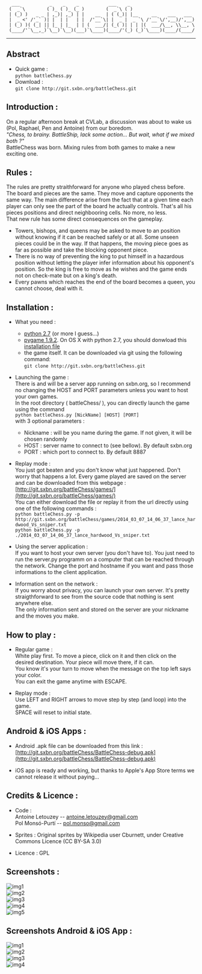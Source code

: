       ___           _    _    _           ___    _                        
     (  _`\        ( )_ ( )_ (_ )        (  _`\ ( )                       
     | (_) )   _ _ | ,_)| ,_) | |    __  | ( (_)| |__     __    ___   ___ 
     |  _ <' /'_` )| |  | |   | |  /'__`\| |  _ |  _ `\ /'__`\/',__)/',__)
     | (_) )( (_| || |_ | |_  | | (  ___/| (_( )| | | |(  ___/\__, \\__, \
     (____/'`\__,_)`\__)`\__)(___)`\____)(____/'(_) (_)`\____)(____/(____/
  

---
  
  
## Abstract 
- Quick game :  
	`python battleChess.py`  
- Download :  
	`git clone http://git.sxbn.org/battleChess.git`  


## Introduction :  
On a regular afternoon break at CVLab, a discussion was about to wake us (Pol, Raphael, Pen and Antoine) from our boredom.  
_"Chess, to brainy. BattleShip, lack some action... But wait, what if we mixed both ?"_  
BattleChess was born. Mixing rules from both games to make a new exciting one.



## Rules :  
The rules are pretty straithforward for anyone who played chess before. The board and pieces are the same. They move and capture opponents the same way. The main difference arise from the fact that at a given time each player can only see the part of the board he actually controls. That's all his pieces positions and direct neighbooring cells. No more, no less.  
That new rule has some direct consequences on the gameplay.  

- Towers, bishops, and queens may be asked to move to an position without knowing if it can be reached safely or at all. Some unseen pieces could be in the way. If that happens, the moving piece goes as far as possible and take the blocking opponent piece.  
- There is no way of preventing the king to put himself in a hazardous position without letting the player infer information about his opponent's position. So the king is free to move as he wishes and the game ends not on check-mate but on a king's death.  
- Every pawns which reaches the end of the board becomes a queen, you cannot choose, deal with it.  


## Installation : 

- What you need :
	* [python 2.7](https://www.python.org/downloads/) (or more I guess...)
	* [pygame 1.9.2](http://www.pygame.org/download.shtml). On OS X with python 2.7, you should donwload this [installation file](http://www.pygame.org/ftp/pygame-1.9.2pre-py2.7-macosx10.7.mpkg.zip)
	* the game itself. It can be downloaded via git using the following command:  
	```git clone http://git.sxbn.org/battleChess.git```

- Launching the game :  
	There is and will be a server app running on sxbn.org, so I recommend no changing the HOST and PORT parameters unless you want to host your own games.  
	In the root directory ( battleChess/ ), you can directly launch the game using the command  
	```python battleChess.py [NickName] [HOST] [PORT]```  
	with 3 optional parameters :  
	* Nickname : will be you name during the game. If not given, it will be chosen randomly  
	* HOST     : server name to connect to (see bellow). By default sxbn.org  
	* PORT     : which port to connect to. By default 8887  
 

- Replay mode :  
	You just got beaten and you don't know what just happened. Don't worry that happens a lot. Every game played are saved on the server and can be downloaded from this webpage : [http://git.sxbn.org/battleChess/games/](http://git.sxbn.org/battleChess/games/)  
	You can either download the file or replay it from the url directly using one of the following commands :  
	`python battleChess.py -p http://git.sxbn.org/battleChess/games/2014_03_07_14_06_37_lance_hardwood_Vs_sniper.txt`  
	`python battleChess.py -p ./2014_03_07_14_06_37_lance_hardwood_Vs_sniper.txt`

- Using the server application :  
	If you want to host your own server (you don't have to). You just need to run the server.py programm on a computer that can be reached through the network. Change the port and hostname if you want and pass those informations to the client application.

- Information sent on the network :  
	If you worry about privacy, you can launch your own server. It's pretty straigthforward to see from the source code that nothing is sent anywhere else.  
	The only information sent and stored on the server are your nickname and the moves you make.


## How to play :


- Regular game :  
	White play first. To move a piece, click on it and then click on the desired destination. Your piece will move there, if it can.  
	You know it's your turn to move when the message on the top left says your color.  
	You can exit the game anytime with ESCAPE.  

- Replay mode :  
	Use LEFT and RIGHT arrows to move step by step (and loop) into the game.  
	SPACE will reset to initial state.  


## Android & iOS Apps :


- Android .apk file can be downloaded from this link : [http://git.sxbn.org/battleChess/BattleChess-debug.apk](http://git.sxbn.org/battleChess/BattleChess-debug.apk)

- iOS app is ready and working, but thanks to Apple's App Store terms we cannot release it without paying...



## Credits & Licence :


- Code :  
	Antoine Letouzey -- [antoine.letouzey@gmail.com](antoine.letouzey@gmail.com)    
	Pol Monsó-Purtí  -- [pol.monso@gmail.com](pol.monso@gmail.com)  

- Sprites :
	Original sprites by Wikipedia user Cburnett, under Creative Commons Licence (CC BY-SA 3.0)

- Licence : GPL

## Screenshots :
![img1](http://git.sxbn.org/battleChess/1.jpg)  
![img2](http://git.sxbn.org/battleChess/2.jpg)  
![img3](http://git.sxbn.org/battleChess/3.jpg)  
![img4](http://git.sxbn.org/battleChess/4.jpg)  
![img5](http://git.sxbn.org/battleChess/5.jpg)  

## Screenshots Android & iOS App :
![img1](http://git.sxbn.org/battleChess/m1.png)  
![img2](http://git.sxbn.org/battleChess/m2.png)  
![img3](http://git.sxbn.org/battleChess/m3.png)  
![img4](http://git.sxbn.org/battleChess/m4.png)  

